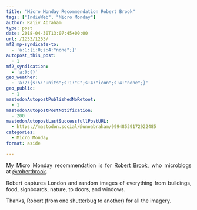 ```yaml
---
title: "Micro Monday Recommendation Robert Brook"
tags: ["IndieWeb", "Micro Monday"]
author: Rajiv Abraham
type: post
date: 2018-04-30T13:07:45+00:00
url: /1253/1253/
mf2_mp-syndicate-to:
  - 'a:1:{i:0;s:4:"none";}'
autopost_this_post:
  - 1
mf2_syndication:
  - 'a:0:{}'
geo_weather:
  - 'a:2:{s:5:"units";s:1:"C";s:4:"icon";s:4:"none";}'
geo_public:
  - 1
mastodonAutopostPublishedNoRetoot:
  - 1
mastodonAutopostPostNotification:
  - 200
mastodonAutopostLastSuccessfullPostURL:
  - https://mastodon.social/@unoabraham/99948539172922485
categories:
  - Micro Monday
format: aside

---
```

<p style="text-align: justify;">
  My Micro Monday recommendation is for <a href="http://robert-brook.com/" target="_blank" rel="noopener">Robert Brook</a>, who microblogs at <a href="https://micro.blog/robertbrook" target="_blank" rel="noopener">@robertbrook</a>.
</p>

<p style="text-align: justify;">
  Robert captures London and random images of everything from buildings, food, signboards, nature, to doors, and windows.
</p>

<p style="text-align: justify;">
  Thanks, Robert (from one shutterbug to another) for all the imagery.
</p>